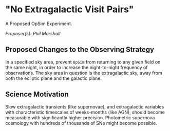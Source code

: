 # "No Extragalactic Visit Pairs"

A Proposed OpSim Experiment.

*Proposer(s): Phil Marshall*


## Proposed Changes to the Observing Strategy

In a specified sky area, prevent `OpSim` from returning to any given
field on the same night, in order to increase the night-to-night
frequency of observations. The sky area in question is the
extragalactic sky, away from both the ecliptic plane and the galactic
plane.

## Science Motivation

Slow extragalactic transients (like supernovae), and extragalactic
variables with characteristic timescales of weeks-months (like AGN),
should become measurable with significantly higher precision.
Photometric supernova cosmology with hundreds of thousands of SNe
might become possible.
